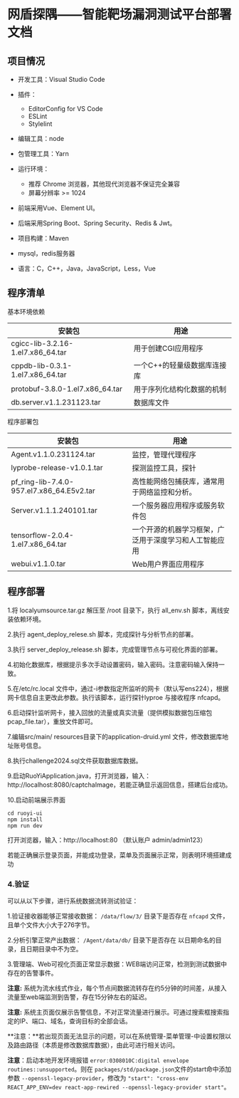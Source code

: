 # 网盾探隅——智能靶场漏洞测试平台部署文档

## 项目情况

+ 开发工具：Visual Studio Code
+ 插件：
	- EditorConfig for VS Code
	- ESLint
	- Stylelint
+ 编辑工具：node 
+ 包管理工具：Yarn 
+ 运行环境：
	- 推荐 Chrome 浏览器，其他现代浏览器不保证完全兼容
	- 屏幕分辨率 >= 1024
+ 前端采用Vue、Element UI。

+ 后端采用Spring Boot、Spring Security、Redis & Jwt。
+ 项目构建：Maven
+ mysql，redis服务器
+ 语言：C，C++，Java，JavaScript，Less，Vue

## 程序清单

基本环境依赖

| 安装包                            | 用途                        |
| --------------------------------- | --------------------------- |
| cgicc-lib-3.2.16-1.el7.x86_64.tar | 用于创建CGI应用程序         |
| cppdb-lib-0.3.1-1.el7.x86_64.tar  | 一个C++的轻量级数据库连接库 |
| protobuf-3.8.0-1.el7.x86_64.tar   | 用于序列化结构化数据的机制  |
| db.server.v1.1.231123.tar         | 数据库文件                  |

程序部署包

| 安装包                                    | 用途                                                   |
| ----------------------------------------- | ------------------------------------------------------ |
| Agent.v1.1.0.231124.tar                   | 监控，管理代理程序                                     |
| lyprobe-release-v1.0.1.tar                | 探测监控工具，探针                                     |
| pf_ring-lib-7.4.0-957.el7.x86_64.E5v2.tar | 高性能网络包捕获库，通常用于网络监控和分析。           |
| Server.v1.1.1.240101.tar                  | 一个服务器应用程序或服务软件包                         |
| tensorflow-2.0.4-1.el7.x86_64.tar         | 一个开源的机器学习框架，广泛用于深度学习和人工智能应用 |
| webui.v1.1.0.tar                          | Web用户界面应用程序                                    |



## 程序部署

1.将 localyumsource.tar.gz 解压至 /root 目录下，执行 all_env.sh 脚本，离线安装依赖环境。

2.执行 agent_deploy_relese.sh 脚本，完成探针与分析节点的部署。

3.执行 server_deploy_release.sh 脚本，完成管理节点与可视化界面的部署。

4.初始化数据库，根据提示多次手动设置密码，输入密码。注意密码输入保持一致。

5.在/etc/rc.local 文件中，通过-i参数指定所监听的网卡（默认写ens224），根据网卡信息自主更改此参数。执行该脚本，运行探针lyproe 与接收程序 nfcapd。

6.启动探针监听网卡，接入回放的流量或真实流量（提供模拟数据包压缩包pcap_file.tar），重放文件即可。

7.编辑src/main/ resources目录下的application-druid.yml 文件，修改数据库地址账号信息。

8.执行challenge2024.sql文件获取数据库数据。

9.启动RuoYiApplication.java，打开浏览器，输入：http://localhost:8080/captchaImage，若能正确显示返回信息，搭建后台成功。

10.启动前端展示界面

```
cd ruoyi-ui
npm install 
npm run dev
```

打开浏览器，输入：http://localhost:80 （默认账户 admin/admin123）

若能正确展示登录页面，并能成功登录，菜单及页面展示正常，则表明环境搭建成功



### 4.验证

  可以从以下步骤，进行系统数据流转测试验证：

1.验证接收器能够正常接收数据： `/data/flow/3/` 目录下是否存在 `nfcapd` 文件，且单个文件大小大于276字节。

2.分析引擎正常产出数据： `/Agent/data/db/` 目录下是否存在 以日期命名的目录，且日期目录中不为空。

3.管理端、Web可视化页面正常显示数据：WEB端访问正常，检测到测试数据中存在的告警事件。

**注意:**  系统为流水线式作业，每个节点间数据流转存在约5分钟的时间差，从接入流量至web端监测到告警，存在15分钟左右的延迟。

**注意:**  系统主页面仅展示告警信息，不对正常流量进行展示。可通过搜索框搜索指定的IP、端口、域名，查询目标的全部会话。

**注意：**若出现页面无法显示的问题，可以在系统管理-菜单管理-中设置权限以及路由路径（本质是修改数据库数据），由此可进行相关访问。

**注意**：启动本地开发环境报错 `error:0308010C:digital envelope routines::unsupported`。则在 `packages/std/package.json`文件的start命中添加参数 `--openssl-legacy-provider`，修改为 `"start": "cross-env REACT_APP_ENV=dev react-app-rewired --openssl-legacy-provider start"`。



